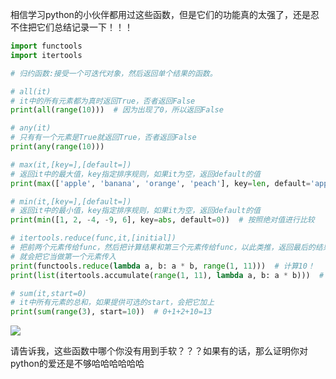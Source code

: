 
<BlogInfo id="1290" title="python中可迭代的归约函数，功能这么强，你能不爱？ ？ ？" author="白日梦想猿" pv=0 read_times=0 pre_cost_time=49 category="《流畅的python》" tag_list="['归约函数']" create_time="2022.04.18 10:14:45.177403" update_time="2022.04.18 10:14:45" />

 相信学习python的小伙伴都用过这些函数，但是它们的功能真的太强了，还是忍不住把它们总结记录一下！！！


```python
import functools
import itertools

# 归约函数:接受一个可迭代对象，然后返回单个结果的函数。

# all(it)
# it中的所有元素都为真时返回True，否者返回False
print(all(range(10)))  # 因为出现了0，所以返回False

# any(it)
# 只有有一个元素是True就返回True，否者返回False
print(any(range(10)))

# max(it,[key=],[default=])
# 返回it中的最大值，key指定排序规则，如果it为空，返回default的值
print(max(['apple', 'banana', 'orange', 'peach'], key=len, default='apple'))  # 按照长度进行比较

# min(it,[key=],[default=])
# 返回it中的最小值，key指定排序规则，如果it为空，返回default的值
print(min([1, 2, -4, -9, 6], key=abs, default=0))  # 按照绝对值进行比较

# itertools.reduce(func,it,[initial])
# 把前两个元素传给func，然后把计算结果和第三个元素传给func，以此类推，返回最后的结果，如果提供了initial
# 就会把它当做第一个元素传入
print(functools.reduce(lambda a, b: a * b, range(1, 11)))  # 计算10！
print(list(itertools.accumulate(range(1, 11), lambda a, b: a * b)))  # 依次计算1! 2! 3!...10!

# sum(it,start=0)
# it中所有元素的总和，如果提供可选的start，会把它加上
print(sum(range(3), start=10))  # 0+1+2+10=13
```


![](../media/image/2022/04/18/image-20220418101439-1.png)

请告诉我，这些函数中哪个你没有用到手软？？？如果有的话，那么证明你对python的爱还是不够哈哈哈哈哈哈

